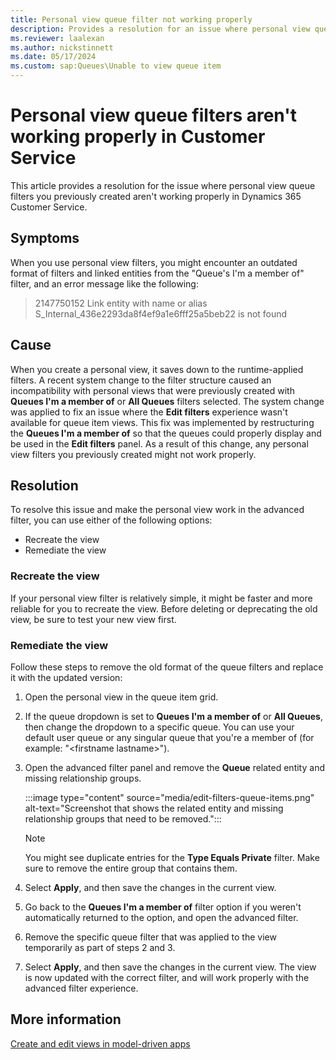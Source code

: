 ```yaml
---
title: Personal view queue filter not working properly
description: Provides a resolution for an issue where personal view queue filters aren't working properly in Customer Service.
ms.reviewer: laalexan
ms.author: nickstinnett
ms.date: 05/17/2024
ms.custom: sap:Queues\Unable to view queue item
---
```

# Personal view queue filters aren't working properly in Customer Service

This article provides a resolution for the issue where personal view queue filters you previously created aren't working properly in Dynamics 365 Customer Service.

## Symptoms

When you use personal view filters, you might encounter an outdated format of filters and linked entities from the "Queue's I'm a member of" filter, and an error message like the following:

> 2147750152 Link entity with name or alias S_Internal_436e2293da8f4ef9a1e6fff25a5beb22 is not found

## Cause

When you create a personal view, it saves down to the runtime-applied filters. A recent system change to the filter structure caused an incompatibility with personal views that were previously created with **Queues I'm a member of** or **All Queues** filters selected. The system change was applied to fix an issue where the **Edit filters** experience wasn't available for queue item views. This fix was implemented by restructuring the **Queues I'm a member of** so that the queues could properly display and be used in the **Edit filters** panel. As a result of this change, any personal view filters you previously created might not work properly.

## Resolution

To resolve this issue and make the personal view work in the advanced filter, you can use either of the following options:

- Recreate the view
- Remediate the view

### Recreate the view

If your personal view filter is relatively simple, it might be faster and more reliable for you to recreate the view. Before deleting or deprecating the old view, be sure to test your new view first.

### Remediate the view

Follow these steps to remove the old format of the queue filters and replace it with the updated version:

1. Open the personal view in the queue item grid.

1. If the queue dropdown is set to **Queues I'm a member of** or **All Queues**, then change the dropdown to a specific queue. You can use your default user queue or any singular queue that you're a member of (for example: "\<firstname lastname>").

1. Open the advanced filter panel and remove the **Queue** related entity and missing relationship groups.

   :::image type="content" source="media/edit-filters-queue-items.png" alt-text="Screenshot that shows the related entity and missing relationship groups that need to be removed.":::

   > [!NOTE]
   > You might see duplicate entries for the **Type Equals Private** filter. Make sure to remove the entire group that contains them.

1. Select **Apply**, and then save the changes in the current view.

1. Go back to the **Queues I'm a member of** filter option if you weren't automatically returned to the option, and open the advanced filter.

1. Remove the specific queue filter that was applied to the view temporarily as part of steps 2 and 3.

1. Select **Apply**, and then save the changes in the current view. The view is now updated with the correct filter, and will work properly with the advanced filter experience.

## More information

[Create and edit views in model-driven apps](/power-apps/maker/model-driven-apps/create-edit-views-app-designer)

